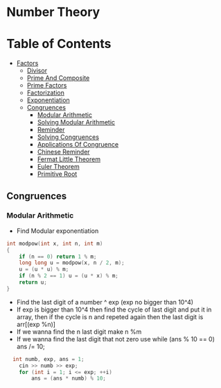 # Number Theory

Table of Contents
================= 
 * [Factors](#factors)
     + [Divisor](#divisor)
     + [Prime And Composite](#prime-and-composite)
     + [Prime Factors](#prime-factors)
     + [Factorization](#factorization)
     + [Exponentiation](#exponentiation)
   * [Congruences](#congruences)
     + [Modular Arithmetic](#modular-arithmetic)
     + [Solving Modular Arithmetic](#solving-modular-arithmetic)
     + [Reminder](#reminder)
     + [Solving Congruences](#solving-congruences)
     + [Applications Of Congruence](#applications-of-congruence)
     + [Chinese Reminder](#chinese-reminder)
     + [Fermat Little Theorem](#fermat-little-theorem)
     + [Euler Theorem](#euler-theorem)
     + [Primitive Root](#primitive-root)

   
## Congruences
### Modular Arithmetic
- Find Modular exponentiation 
```cpp
int modpow(int x, int n, int m)
{
	if (n == 0) return 1 % m;
	long long u = modpow(x, n / 2, m);
	u = (u * u) % m;
	if (n % 2 == 1) u = (u * x) % m;
	return u;
}
```
- Find the last digit of a number ^ exp (exp no bigger than 10^4)
- If exp is bigger than 10^4 then find the cycle of last digit and put it in array, then if the cycle is n and repeted again then the last digit is arr[(exp %n)]
- If we wanna find the n last digit make n %m
- If we wanna find the last digit that not zero use while (ans % 10 == 0) ans /= 10;
```cpp
  int numb, exp, ans = 1;
	cin >> numb >> exp;
	for (int i = 1; i <= exp; ++i)
		ans = (ans * numb) % 10;
```
